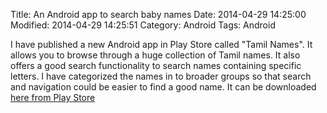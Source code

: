Title: An Android app to search baby names
Date: 2014-04-29 14:25:00
Modified: 2014-04-29 14:25:51
Category: Android 
Tags: Android

I have published a new Android app in Play Store called "Tamil Names". It allows you to browse through a huge collection of Tamil names. It also offers a good search functionality to search names containing specific letters.
I have categorized the names in to broader groups so that search and navigation could be easier to find a good name. It can be downloaded [here from Play Store][download_link]

[download_link]: https://play.google.com/store/apps/details?id=me.thava.babynames
